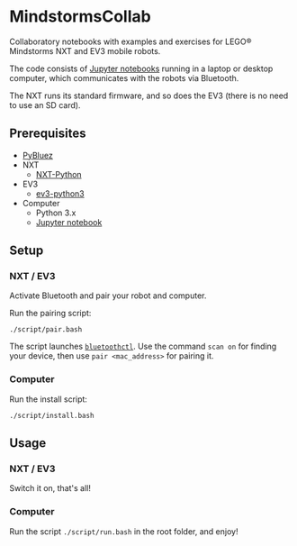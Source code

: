 # MindstormsCollab

Collaboratory notebooks with examples and exercises for LEGO&reg; Mindstorms NXT and EV3 mobile robots.

The code consists of [Jupyter notebooks](http://jupyter.org/) 
running in a laptop or desktop computer, 
which communicates with the robots via Bluetooth.

The NXT runs its standard firmware, and so does the EV3 (there is no need
to use an SD card).

## Prerequisites

* [PyBluez](https://github.com/karulis/pybluez)
* NXT
  * [NXT-Python](https://github.com/Eelviny/nxt-python)
* EV3
  * [ev3-python3](https://github.com/ChristophGaukel/ev3-python3)
* Computer
  * Python 3.x
  * [Jupyter notebook](http://jupyter.readthedocs.io/en/latest/install.html)

## Setup

### NXT / EV3

Activate Bluetooth and pair your robot and computer.

Run the pairing script:

`./script/pair.bash`

The script launches [`bluetoothctl`](https://www.makeuseof.com/manage-bluetooth-linux-with-bluetoothctl/).
Use the command `scan on` for finding your device, then use `pair <mac_address>` for pairing it.

### Computer

Run the install script:

`./script/install.bash`

## Usage

### NXT / EV3

Switch it on, that's all!

### Computer

Run the script `./script/run.bash` in the root folder, and enjoy!
